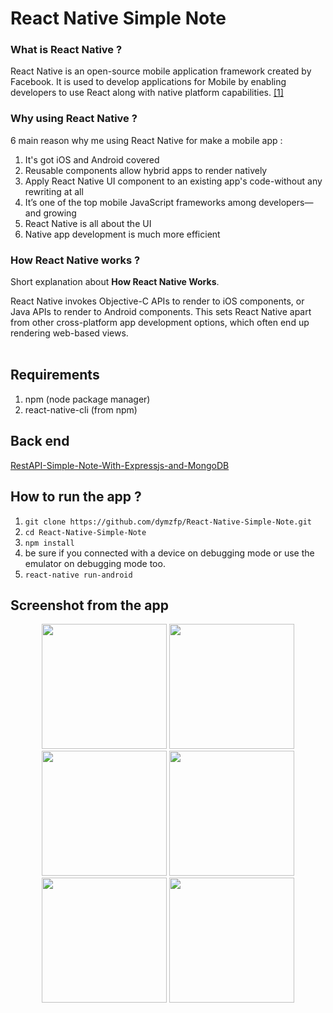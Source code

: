 # React Native Simple Note

### What is React Native ?
React Native is an open-source mobile application framework created by Facebook. It is used to develop applications for Mobile by enabling developers to use React along with native platform capabilities. [[1]](https://en.wikipedia.org/wiki/React_Native)

### Why using React Native ?
6 main reason why me using React Native for make a mobile app :

1. It's got iOS and Android covered
2. Reusable components allow hybrid apps to render natively
3. Apply React Native UI component to an existing app's code-without any rewriting at all
4. It’s one of the top mobile JavaScript frameworks among developers—and growing
5. React Native is all about the UI
6. Native app development is much more efficient

### How React Native works ?
Short explanation about **How React Native Works**.

React Native invokes Objective-C APIs to render to iOS components, or Java APIs to render to Android components. This sets React Native apart from other cross-platform app development options, which often end up rendering web-based views.
<br>
<br>
## Requirements
1. npm (node package manager)
2. react-native-cli (from npm)

## Back end 

[RestAPI-Simple-Note-With-Expressjs-and-MongoDB](https://github.com/dymzfp/RestAPI-Simple-Note-With-Expressjs-and-MongoDB/)

## How to run the app ?
1. `git clone https://github.com/dymzfp/React-Native-Simple-Note.git`
2. `cd React-Native-Simple-Note`
3. `npm install`
4. be sure if you connected with a device on debugging mode or use the emulator on debugging mode too.
5. `react-native run-android` 

## Screenshot from the app
<p align='center'>
  <span>
  <img src='https://user-images.githubusercontent.com/35985089/60768599-f0daa680-a0ef-11e9-86ac-e24d94f0b9c7.jpeg' width=200 />
  <img src='https://user-images.githubusercontent.com/35985089/60768600-f46e2d80-a0ef-11e9-947f-9304b7a6700d.jpeg' width=200 />
  <img src='https://user-images.githubusercontent.com/35985089/60768602-f801b480-a0ef-11e9-8571-4be1c7c4a742.jpeg' width=200 />
  <img src='https://user-images.githubusercontent.com/35985089/60768604-fafca500-a0ef-11e9-9ed1-44c29b996b2c.jpeg' width=200 />
    <img src='https://user-images.githubusercontent.com/35985089/60768607-fd5eff00-a0ef-11e9-9da0-100d04b56fa2.jpeg' width=200 />
  <img src='https://user-images.githubusercontent.com/35985089/60768621-41ea9a80-a0f0-11e9-853a-e56030003ec6.jpeg' width=200 />
  </span>
</p>

